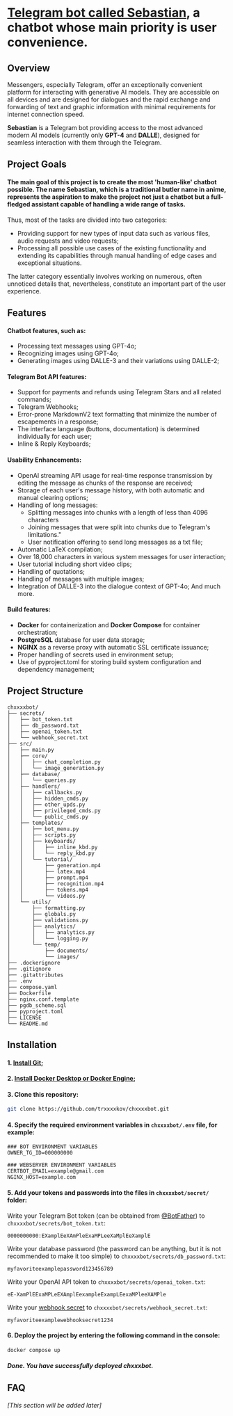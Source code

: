 # [Telegram bot called Sebastian](https://t.me/chxxxxbot), a chatbot whose main priority is user convenience.

## Overview
Messengers, especially Telegram, offer an exceptionally convenient platform for interacting with generative AI models. They are accessible on all devices and are designed for dialogues and the rapid exchange and forwarding of text and graphic information with minimal requirements for internet connection speed.

**Sebastian** is a Telegram bot providing access to the most advanced modern AI models  (currently only **GPT-4** and **DALLE**), designed for seamless interaction with them through the Telegram. 

## Project Goals
#### The main goal of this project is to create the most 'human-like' chatbot possible. The name **Sebastian**, which is a traditional butler name in anime, represents the aspiration to make the project not just a chatbot but a full-fledged assistant capable of handling a wide range of tasks.
Thus, most of the tasks are divided into two categories:
- Providing support for new types of input data such as various files, audio requests and video requests;
- Processing all possible use cases of the existing functionality and extending its capabilities through manual handling of edge cases and exceptional situations.

The latter category essentially involves working on numerous, often unnoticed details that, nevertheless, constitute an important part of the user experience.

## Features
#### Chatbot features, such as:
- Processing text messages using GPT-4o;
- Recognizing images using GPT-4o;
- Generating images using DALLE-3 and their variations using DALLE-2;
#### Telegram Bot API features:
- Support for payments and refunds using Telegram Stars and all related commands;
- Telegram Webhooks;
- Error-prone MarkdownV2 text formatting that minimize the number of escapements in a response;
- The interface language (buttons, documentation) is determined individually for each user;
- Inline & Reply Keyboards;
#### Usability Enhancements:
- OpenAI streaming API usage for real-time response transmission by editing the message as chunks of the response are received;
- Storage of each user's message history, with both automatic and manual clearing options;
- Handling of long messages:
  + Splitting messages into chunks with a length of less than 4096 characters
  + Joining messages that were split into chunks due to Telegram's limitations."
  + User notification offering to send long messages as a txt file;
- Automatic LaTeX compilation;
- Over 18,000 characters in various system messages for user interaction;
- User tutorial including short video clips;
- Handling of quotations;
- Handling of messages with multiple images;
- Integration of DALLE-3 into the dialogue context of GPT-4o;
And much more.
#### Build features:
- **Docker** for containerization and **Docker Compose** for container orchestration;
- **PostgreSQL** database for user data storage;
- **NGINX** as a reverse proxy with automatic SSL certificate issuance;
- Proper handling of secrets used in environment setup;
- Use of pyproject.toml for storing build system configuration and dependency management;

## Project Structure
```
chxxxxbot/
├── secrets/
│   ├── bot_token.txt
│   ├── db_password.txt
│   ├── openai_token.txt
│   └── webhook_secret.txt
├── src/
│   ├── main.py
│   ├── core/
│   │   ├── chat_completion.py
│   │   └── image_generation.py
│   ├── database/
│   │   └── queries.py
│   ├── handlers/
│   │   ├── callbacks.py
│   │   ├── hidden_cmds.py
│   │   ├── other_upds.py
│   │   ├── privileged_cmds.py
│   │   └── public_cmds.py
│   ├── templates/
│   │   ├── bot_menu.py
│   │   ├── scripts.py
│   │   ├── keyboards/
│   │   │   ├── inline_kbd.py
│   │   │   └── reply_kbd.py
│   │   └── tutorial/
│   │       ├── generation.mp4
│   │       ├── latex.mp4
│   │       ├── prompt.mp4
│   │       ├── recognition.mp4
│   │       ├── tokens.mp4
│   │       └── videos.py
│   └── utils/
│       ├── formatting.py
│       ├── globals.py
│       ├── validations.py
│       ├── analytics/
│       │   ├── analytics.py
│       │   └── logging.py
│       └── temp/
│           ├── documents/
│           └── images/
├── .dockerignore
├── .gitignore
├── .gitattributes
├── .env
├── compose.yaml
├── Dockerfile
├── nginx.conf.template
├── pgdb_scheme.sql
├── pyproject.toml
├── LICENSE
└── README.md
```

## Installation
#### 1. [Install Git](https://git-scm.com/downloads);
#### 2. [Install Docker Desktop or Docker Engine](https://docs.docker.com/get-docker/);
#### 3. Clone this repository:
```bash
git clone https://github.com/trxxxxkov/chxxxxbot.git
```
#### 4. Specify the required environment variables in `chxxxxbot/.env` file, for example:
```.env
### BOT ENVIRONMENT VARIABLES
OWNER_TG_ID=000000000

### WEBSERVER ENVIRONMENT VARIABLES
CERTBOT_EMAIL=example@gmail.com
NGINX_HOST=example.com
```
#### 5. Add your tokens and passwords into the files in `chxxxxbot/secret/` folder:

Write your Telegram Bot token (can be obtained from [@BotFather](https://t.me/botfather)) to `chxxxxbot/secrets/bot_token.txt`:
```
0000000000:EXamplEeXAmPleExaMPLeeXaMplEeXamplE
```
Write your database password (the password can be anything, but it is not recommended to make it too simple) to `chxxxxbot/secrets/db_password.txt`:
```
myfavoriteexamplepassword123456789
```
Write your OpenAI API token to `chxxxxbot/secrets/openai_token.txt`:
```
eE-XamPlEExaMPLeEXAmplEexampleExampLEexaMPleeXAMPle
```
Write your [webhook secret](https://docs.github.com/en/webhooks/using-webhooks/best-practices-for-using-webhooks#use-a-webhook-secret) to `chxxxxbot/secrets/webhook_secret.txt`:
```
myfavoriteexamplewebhooksecret1234
```
#### 6. Deploy the project by entering the following command in the console:
```bash
docker compose up
```
##### Done. You have successfully deployed chxxxbot.

## FAQ

###### [This section will be added later]
